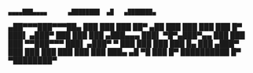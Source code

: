     ▄▄▄▄███▄▄▄▄      ▄████████  ▄█   ▄███████▄  
  ▄██▀▀▀███▀▀▀██▄   ███    ███ ███  ██▀     ▄██ 
  ███   ███   ███   ███    █▀  ███▌       ▄███▀ 
  ███   ███   ███  ▄███▄▄▄     ███▌  ▀█▀▄███▀▄▄ 
  ███   ███   ███ ▀▀███▀▀▀     ███▌   ▄███▀   ▀ 
  ███   ███   ███   ███    █▄  ███  ▄███▀       
  ███   ███   ███   ███    ███ ███  ███▄     ▄█ 
  ▀█   ███   █▀    ██████████ █▀    ▀████████▀ 
